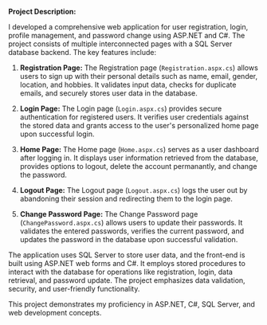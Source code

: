 **Project Description:**

I developed a comprehensive web application for user registration, login, profile management, and password change using ASP.NET and C#. The project consists of multiple interconnected pages with a SQL Server database backend. The key features include:

1. **Registration Page:** The Registration page (`Registration.aspx.cs`) allows users to sign up with their personal details such as name, email, gender, location, and hobbies. It validates input data, checks for duplicate emails, and securely stores user data in the database.

2. **Login Page:** The Login page (`Login.aspx.cs`) provides secure authentication for registered users. It verifies user credentials against the stored data and grants access to the user's personalized home page upon successful login.

3. **Home Page:** The Home page (`Home.aspx.cs`) serves as a user dashboard after logging in. It displays user information retrieved from the database, provides options to logout, delete the account permanantly, and change the password.

4. **Logout Page:** The Logout page (`Logout.aspx.cs`) logs the user out by abandoning their session and redirecting them to the login page.

5. **Change Password Page:** The Change Password page (`ChangePassword.aspx.cs`) allows users to update their passwords. It validates the entered passwords, verifies the current password, and updates the password in the database upon successful validation.

The application uses SQL Server to store user data, and the front-end is built using ASP.NET web forms and C#. It employs stored procedures to interact with the database for operations like registration, login, data retrieval, and password update. The project emphasizes data validation, security, and user-friendly functionality.

This project demonstrates my proficiency in ASP.NET, C#, SQL Server, and web development concepts.
